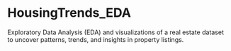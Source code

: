 # HousingTrends_EDA
Exploratory Data Analysis (EDA) and visualizations of a real estate dataset to uncover patterns, trends, and insights in property listings.
